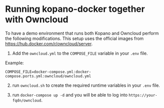 # Running kopano-docker together with Owncloud

To have a demo environment that runs both Kopano and Owncloud perform the following modifications. This setup uses the official images from https://hub.docker.com/r/owncloud/server.

1. Add the `owncloud.yml` to the `COMPOSE_FILE` variable in your `.env` file.

Example:
```
COMPOSE_FILE=docker-compose.yml:docker-compose.ports.yml:owncloud/owncloud.yml
```

2. run `owncloud.sh` to create the required runtime variables in your `.env` file.

3. run `docker-compose up -d` and you will be able to log into `https://your-fqdn/owncloud`.